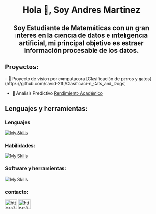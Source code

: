 <h1 align="center">Hola 👋, Soy Andres Martinez</h1>
<h2 align="center">Soy Estudiante de Matemáticas con un gran interes en la ciencia de datos e inteligencia artificial, mi principal objetivo es estraer información procesable de los datos.</h2>
<h2 align="left">Proyectos:</h2>
- 🔭 Proyecto de vision por computadora [Clasificación de perros y gatos](https://github.com/david-21fi/Clasificaci-n_Cats_and_Dogs)


- 👯 Analisis Predictivo [Rendimiento Académico](https://www.kaggle.com/code/andresmartinez21/rendimiento-acad-mico)



## Lenguajes y herramientas:

### Lenguajes:
[![My Skills](https://skillicons.dev/icons?i=py,r,bash)](https://skillicons.dev)

### Habilidades:
[![My Skills](https://skillicons.dev/icons?i=git,github,anaconda,vim,linux)](https://skillicons.dev)

### Software y herramientas:
![My Skills](https://skillicons.dev/icons?i=opencv,tensorflow,sklearn,flask,pycharm,vscode,stackoverflow&perline=9)

<h3 align="left">contacto:</h3>
<p align="left">
<a href="https://linkedin.com/in/https://www.linkedin.com/in/andres-martinez-suancha-55b668312/" target="blank"><img align="center" src="https://raw.githubusercontent.com/rahuldkjain/github-profile-readme-generator/master/src/images/icons/Social/linked-in-alt.svg" alt="https://www.linkedin.com/in/andres-martinez-suancha-55b668312/" height="30" width="40" /></a>
<a href="https://kaggle.com/https://www.kaggle.com/andresmartinez21/code" target="blank"><img align="center" src="https://raw.githubusercontent.com/rahuldkjain/github-profile-readme-generator/master/src/images/icons/Social/kaggle.svg" alt="https://www.kaggle.com/andresmartinez21/code" height="30" width="40" /></a>
</p>



